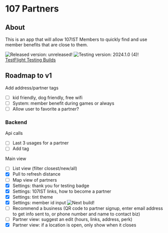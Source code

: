 # 107 Partners

## About

This is an app that will allow 107IST Members to quickly find and use member benefits that are close to them.

![Released version: unreleased!](https://img.shields.io/badge/Released_version-unreleased-purple)
![Testing version: 2024.1.0 (4)!](<https://img.shields.io/badge/Testing_version-2024.1.0_(4)-blue>)  
[TestFlight Testing Builds](https://testflight.apple.com/join/Fjx7M16y)

## Roadmap to v1

Add address/partner tags

- [ ] kid friendly, dog friendly, free wifi
- [ ] System: member benefit during games or always
- [ ] Allow user to favorite a partner?

### Backend

Api calls

- [ ] Last 3 usages for a partner
- [ ] Add tag

Main view

- [ ] List view (filter closest/new/all)
- [x] Pull to refresh distance
- [ ] Map view of partners
- [x] Settings: thank you for testing badge
- [x] Settings: 107IST links, how to become a partner
- [x] Settings: tint theme
- [x] Settings: member id input ![Next build!](https://img.shields.io/badge/next_build-green)
- [ ] Recommend a business (QR code to partner signup, enter email address to get info sent to, or phone number and name to contact biz)
- [ ] Partner view: suggest an edit (hours, links, address, perk)
- [x] Partner view: if a location is open, only show when it closes
